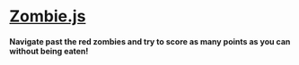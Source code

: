 <h1><a href = "austinbourdier.github.io/zombiejs/">Zombie.js</a></h1>

<h4>Navigate past the red zombies and try to score as many points as you can without being eaten!</h4>
